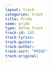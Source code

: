 ```yaml
---
layout: track
categories: track
title: Pride
name: pride
type: ahfow_track
track-id: 245
track-lyrics: 
track-guitar: 
track-author: 
track-sort: "PRIDE"
track-original: 
---
```

